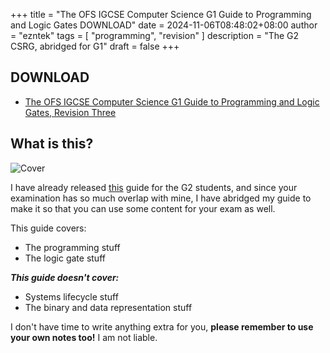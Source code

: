 +++
title = "The OFS IGCSE Computer Science G1 Guide to Programming and Logic Gates DOWNLOAD"
date = 2024-11-06T08:48:02+08:00
author = "ezntek"
tags = [ "programming", "revision" ]
description = "The G2 CSRG, abridged for G1"
draft = false
+++

## DOWNLOAD

* [The OFS IGCSE Computer Science G1 Guide to Programming and Logic Gates, Revision Three](https://ezntek.com/doc/CSRG_G1_Rev3.pdf)

## What is this?

![Cover](/img/csrgg1cover.png)

I have already released [this](https://ezntek.com/posts/the-ofs-igcse-computer-science-g2-exam-revision-reference-guide-20241105t2152/) guide for the G2 students, and since your examination has so much overlap with mine, I have abridged my guide to make it so that you can use some content for your exam as well.

This guide covers:

* The programming stuff
* The logic gate stuff

***This guide doesn't cover:***

* Systems lifecycle stuff
* The binary and data representation stuff

I don't have time to write anything extra for you, **please remember to use your own notes too!** I am not liable.

<script src="https://utteranc.es/client.js"
        repo="ezntek/ezntek.github.io"
        issue-term="title"
        label="comments"
        theme="github-dark"
        crossorigin="anonymous"
        async>
</script>
